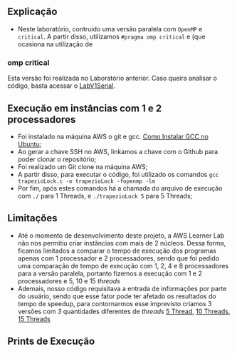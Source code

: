 ## Explicação 
- Neste laboratório, contruido uma versão paralela com `OpenMP` e` critical`. A partir disso, utilizamos `#pragma omp critical` e  (que ocasiona na utilização de 
### omp critical
Esta versão foi realizada no Laboratório anterior. Caso queira analisar o código, basta acessar o [LabV1Serial](https://github.com/claudia1402/LabComputacaoParalela-GrupoJujutsuCodigo/tree/main/ProjV1Serial).

## Execução em instâncias com 1 e 2 processadores
- Foi instalado na máquina AWS o git e gcc. [Como Instalar GCC no Ubuntu](https://linuxize.com/post/how-to-install-gcc-compiler-on-ubuntu-18-04/);
- Ao gerar a chave SSH no AWS, linkamos a chave com o Github para poder clonar o repositório;
- Foi realizado um Git clone na máquina AWS;
- A partir disso, para executar o código, foi utilizado os comandos `gcc trapezioLock.c -o trapezioLock -fopenmp -lm`
- Por fim, após estes comandos há a chamada do arquivo de execução com `./` para 1 Threads, e `./trapezioLock 5` para 5 Threads;

## Limitações
- Até o momento de desenvolvimento deste projeto, a AWS Learner Lab não nos permitiu criar instâncias com mais de 2 núcleos. Dessa forma, ficamos limitados a comparar o tempo de execução dos programas apenas com 1 processador e 2 processadores, sendo que foi pedido uma comparação de tempo de execução com 1, 2, 4  e 8 processadores para a versão paralela, portanto fizemos a execução com 1 e 2 processadores e 5, 10 e 15 _threads_
- Ademais, nosso código requisitava a entrada de informações por parte do usuário, sendo que esse fator pode ter afetado os resultados do tempo de speedup, para contornarmos esse imprevisto criamos 3 versões com _3_ quantidades diferentes de _threads_ [5 Thread](https://github.com/claudia1402/LabComputacaoParalela-GrupoJujutsuCodigo/blob/main/ProjV3/projv35.c), [10 Threads](), [15 Threads]()

## Prints de Execução
